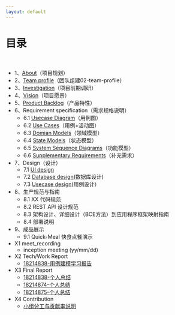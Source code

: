 ```yaml
---
layout: default
---
```


# [](#TOC)目录

&nbsp;&nbsp; 

* 1、[About](01-About.md)（项目规划）
* 2、[Team profile](02-process.md)（团队组建02-team-profile） 
* 3、[Investigation](03-Investigation.md)（项目前期调研）
* 4、[Vision](04-Vision.md)（项目愿景）
* 5、[Product Backlog](05-ProductBacklog.md)（产品特性）
* 6、Requirement specification（需求规格说明）
    - 6.1 [Usecase Diagram](06-01-UsecaseDiagram.md)（用例图）
    - 6.2 [Use Cases](06-02-UseCases用例+活动图.md)（用例+活动图）
    - 6.3 [Domian Models](06-03-DomianModel领域模型.md)（领域模型）
    - 6.4 [State Models](06-04-StateModel状态模型.md)（状态模型）
    - 6.5 [System Sequence Diagrams](06-05-SystemSequenceDiagram功能模型.md)（功能模型）
    - 6.6 [Supplementary Requirements](06-06-SupplementaryRequirements补充性说明.md)（补充需求）
* 7、Design（设计）
    - 7.1 [UI design](07-01-UIDesign.md)
    - 7.2 [Database design](07-02-Database_Design.md)(数据库设计)
    - 7.3 [Usecase design](07-03-Use_Case_Design.md)(用例设计）
* 8、生产规范与指南
    - 8.1 XX 代码规范
    - 8.2 REST API 设计规范
    - 8.3 架构设计、详细设计（BCE方法）到应用程序框架映射指南
    - 8.4 部署说明
* 9、成品展示
    - 9.1 Quick-Meal 快食点餐演示
* X1 meet_recording
    - inception meeting (yy/mm/dd)
* X2 Tech/Work Report
    - [18214838-用例建模学习报告](18214838-LearnigReport.md)
* X3 Final Report
    - [18214838-个人总结](18214838-FinalReport.md)
    - [18214874-个人总结](18214874-FinalReport.md)
    - [18214875-个人总结](18214875-FinalReport.md)
* X4 Contribution
    - [小组分工与贡献率说明](personal_contribution.md)
